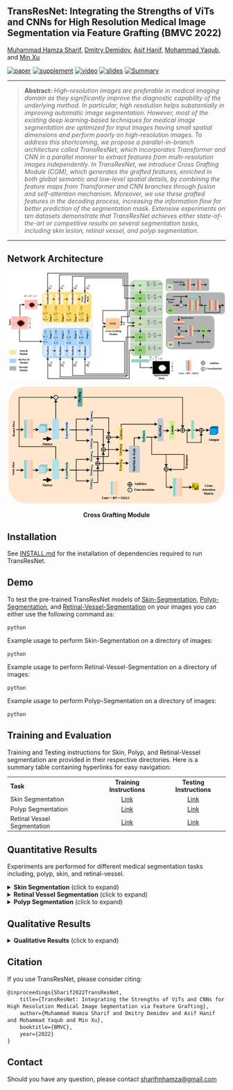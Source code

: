 ## TransResNet: Integrating the Strengths of ViTs and CNNs for High Resolution Medical Image Segmentation via Feature Grafting (BMVC 2022)
[Muhammad Hamza Sharif](https://github.com/Sharifmhamza/), [Dmitry Demidov](https://github.com/Talal-Algumaei/), [Asif Hanif](https://github.com/asif-hanif/), [Mohammad Yaqub](https://scholar.google.co.uk/citations?hl=en&user=9dfn5GkAAAAJ&view_op=list_works&sortby=pubdate/), and [Min Xu](https://xulabs.github.io/)

[![paper](https://img.shields.io/badge/arXiv-Paper-<COLOR>.svg)]()
[![supplement](https://img.shields.io/badge/Supplementary-Material-red)]()
[![video](https://img.shields.io/badge/Video-Presentation-F9D371)]()
[![slides](https://img.shields.io/badge/Presentation-Slides-B762C1)]()
[![Summary](https://img.shields.io/badge/Summary-Slide-87CEEB)]()

<hr />

> **Abstract:** *High-resolution images are preferable in medical imaging domain as they significantly improve the diagnostic capability of the underlying method. In particular, high resolution helps substantially in improving automatic image segmentation. However, most of the existing deep learning-based techniques for medical image segmentation are optimized for input images having small spatial dimensions and perform poorly on
high-resolution images. To address this shortcoming, we propose a parallel-in-branch architecture called TransResNet, which incorporates Transformer and CNN in a parallel manner to extract features from multi-resolution images independently. In TransResNet, we introduce Cross Grafting Module (CGM), which generates the grafted features, enriched in both global semantic and low-level spatial details, by combining the feature maps from Transformer and CNN branches through fusion and self-attention mechanism. Moreover, we use these grafted features in the decoding process, increasing the information flow for better prediction of the segmentation mask. Extensive experiments on ten datasets demonstrate that TransResNet achieves either state-of-the-art
or competitive results on several segmentation tasks, including skin lesion, retinal vessel, and polyp segmentation.* 
<hr />

## Network Architecture

<img src="https://github.com/Sharifmhamza/TransResNet/blob/main/Architecture.png" align="center">
<p align="center"><img src = "https://github.com/Sharifmhamza/TransResNet/blob/main/CGM.png" width="500"></p>
<p align="center"><strong>Cross Grafting Module</strong></p>


## Installation

See [INSTALL.md](INSTALL.md) for the installation of dependencies required to run TransResNet.

## Demo

To test the pre-trained TransResNet models of [Skin-Segmentation](), [Polyp-Segmentation](), and [Retinal-Vessel-Segmentation]() on your images you can either use the following command as:
```
python 
```
Example usage to perform Skin-Segmentation on a directory of images:
```
python 
```
Example usage to perform Retinal-Vessel-Segmentation on a directory of images:
```
python 
```
Example usage to perform Polyp-Segmentation on a directory of images:
```
python 
```
## Training and Evaluation

Training and Testing instructions for Skin, Polyp, and Retinal-Vessel segmentation are provided in their respective directories. Here is a summary table containing hyperlinks for easy navigation:

<table>
  <tr>
    <th align="left">Task</th>
    <th align="center">Training Instructions</th>
    <th align="center">Testing Instructions</th>
  </tr>
  <tr>
    <td align="left">Skin Segmentation</td>
    <td align="center"><a href="https://github.com/Sharifmhamza/TransResNet/blob/main/Skin-Segmentation/skin.md">Link</a></td>
    <td align="center"><a href="https://github.com/Sharifmhamza/TransResNet/blob/main/Skin-Segmentation/skin.md">Link</a></td>
  </tr>
  <tr>
    <td>Polyp Segmentation</td>
    <td align="center"><a href="https://github.com/Sharifmhamza/TransResNet/blob/main/Polyp-Segmentation/polyp.md">Link</a></td>
    <td align="center"><a href="https://github.com/Sharifmhamza/TransResNet/blob/main/Polyp-Segmentation/polyp.md">Link</a></td>
  </tr>
  <tr>
    <td>Retinal Vessel Segmentation</td>
    <td align="center"><a href="https://github.com/Sharifmhamza/TransResNet/blob/main/Retinal-Vessel-Segmentation/retinal_vessel.md">Link</a></td>
    <td align="center"><a href="https://github.com/Sharifmhamza/TransResNet/blob/main/Retinal-Vessel-Segmentation/retinal_vessel.md">Link</a></td>
  </tr>

</table>

## Quantitative Results
Experiments are performed for different medical segmentation tasks including, polyp, skin, and retinal-vessel.

<details>
<summary><strong>Skin Segmentation</strong> (click to expand) </summary>
<p align="left"><img src = "https://github.com/Sharifmhamza/TransResNet/blob/main/Results/Skin-results.png" width="400"></p>
</details>

<details>
<summary><strong>Retinal Vessel Segmentation</strong> (click to expand) </summary>
<p align="left"><img src = "https://github.com/Sharifmhamza/TransResNet/blob/main/Results/Retinal-vessel-results.png" width="400"></p></details>
</details>

<details>
<summary><strong>Polyp Segmentation</strong> (click to expand) </summary>
<p align="center"><img src = "https://github.com/Sharifmhamza/TransResNet/blob/main/Results/Polyp-results.png"></p></details>
</details>

## Qualitative Results
<details>
<summary><strong>Qualitative Results</strong> (click to expand)</summary>
<p align="center"><img src = "https://github.com/Sharifmhamza/TransResNet/blob/main/Results/Qualitative%20Results.png"></p></details>
</details>


## Citation
If you use TransResNet, please consider citing:

    @inproceedings{Sharif2022TransResNet,
        title={TransResNet: Integrating the Strengths of ViTs and CNNs for High Resolution Medical Image Segmentation via Feature Grafting}, 
        author={Muhammad Hamza Sharif and Dmitry Demidov and Asif Hanif and Mohammad Yaqub and Min Xu},
        booktitle={BMVC},
        year={2022}
    }


## Contact
Should you have any question, please contact sharifmhamza@gmail.com


